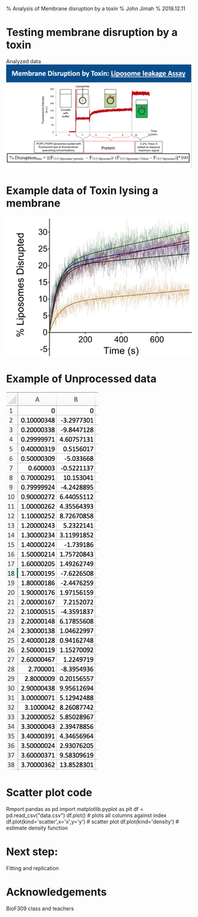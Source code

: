 % Analysis of Membrane disruption by a toxin
% John Jimah
% 2018.12.11

# Testing membrane disruption by a toxin
Analyzed data
![AddAve](images/disruption.png)
# Example data of Toxin lysing a membrane
![AddAve](images/toxin.png)
# Example of Unprocessed data
![AddAve](data.png)
# Scatter plot code
Rmport pandas as pd
import matplotlib.pyplot as plt
df  = pd.read_csv("data.csv")
df.plot()  # plots all columns against index
df.plot(kind='scatter',x='x',y='y') # scatter plot
df.plot(kind='density')  # estimate density function
# Next step: 
Fitting and replication
# Acknowledgements
BioF309 class and teachers
